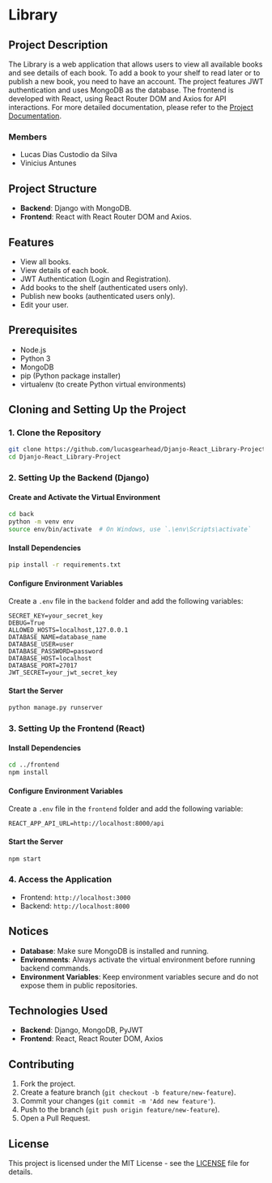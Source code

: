 # Library

## Project Description

The Library is a web application that allows users to view all available books and see details of each book. To add a book to your shelf to read later or to publish a new book, you need to have an account. The project features JWT authentication and uses MongoDB as the database. The frontend is developed with React, using React Router DOM and Axios for API interactions.
For more detailed documentation, please refer to the [Project Documentation](https://docs.google.com/document/d/1SdF9K9jGur6VQXukXquGRWLAEd2DNiWzzrbLzbaYFXc/edit?usp=sharing).

### Members

- Lucas Dias Custodio da Silva
- Vinicius Antunes

## Project Structure

- **Backend**: Django with MongoDB.
- **Frontend**: React with React Router DOM and Axios.

## Features

- View all books.
- View details of each book.
- JWT Authentication (Login and Registration).
- Add books to the shelf (authenticated users only).
- Publish new books (authenticated users only).
- Edit your user.

## Prerequisites

- Node.js
- Python 3
- MongoDB
- pip (Python package installer)
- virtualenv (to create Python virtual environments)

## Cloning and Setting Up the Project

### 1. Clone the Repository

```bash
git clone https://github.com/lucasgearhead/Djanjo-React_Library-Project.git
cd Djanjo-React_Library-Project
```

### 2. Setting Up the Backend (Django)

#### Create and Activate the Virtual Environment

```bash
cd back
python -m venv env
source env/bin/activate  # On Windows, use `.\env\Scripts\activate`
```

#### Install Dependencies

```bash
pip install -r requirements.txt
```

#### Configure Environment Variables

Create a `.env` file in the `backend` folder and add the following variables:

```
SECRET_KEY=your_secret_key
DEBUG=True
ALLOWED_HOSTS=localhost,127.0.0.1
DATABASE_NAME=database_name
DATABASE_USER=user
DATABASE_PASSWORD=password
DATABASE_HOST=localhost
DATABASE_PORT=27017
JWT_SECRET=your_jwt_secret_key
```

#### Start the Server

```bash
python manage.py runserver
```

### 3. Setting Up the Frontend (React)

#### Install Dependencies

```bash
cd ../frontend
npm install
```

#### Configure Environment Variables

Create a `.env` file in the `frontend` folder and add the following variable:

```
REACT_APP_API_URL=http://localhost:8000/api
```

#### Start the Server

```bash
npm start
```

### 4. Access the Application

- Frontend: `http://localhost:3000`
- Backend: `http://localhost:8000`

## Notices

- **Database**: Make sure MongoDB is installed and running.
- **Environments**: Always activate the virtual environment before running backend commands.
- **Environment Variables**: Keep environment variables secure and do not expose them in public repositories.

## Technologies Used

- **Backend**: Django, MongoDB, PyJWT
- **Frontend**: React, React Router DOM, Axios

## Contributing

1. Fork the project.
2. Create a feature branch (`git checkout -b feature/new-feature`).
3. Commit your changes (`git commit -m 'Add new feature'`).
4. Push to the branch (`git push origin feature/new-feature`).
5. Open a Pull Request.

## License

This project is licensed under the MIT License - see the [LICENSE](LICENSE) file for details.
